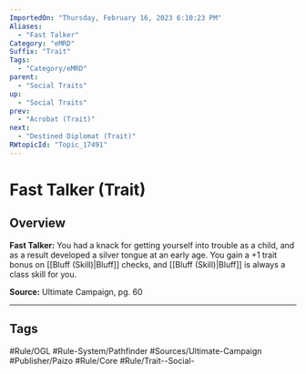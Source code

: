 ```yaml
---
ImportedOn: "Thursday, February 16, 2023 6:10:23 PM"
Aliases:
  - "Fast Talker"
Category: "eMRD"
Suffix: "Trait"
Tags:
  - "Category/eMRD"
parent:
  - "Social Traits"
up:
  - "Social Traits"
prev:
  - "Acrobat (Trait)"
next:
  - "Destined Diplomat (Trait)"
RWtopicId: "Topic_17491"
---
```

# Fast Talker (Trait)
## Overview
**Fast Talker:** You had a knack for getting yourself into trouble as a child, and as a result developed a silver tongue at an early age. You gain a +1 trait bonus on [[Bluff (Skill)|Bluff]] checks, and [[Bluff (Skill)|Bluff]] is always a class skill for you.

**Source:** Ultimate Campaign, pg. 60


---
## Tags
#Rule/OGL #Rule-System/Pathfinder #Sources/Ultimate-Campaign #Publisher/Paizo #Rule/Core #Rule/Trait--Social-

